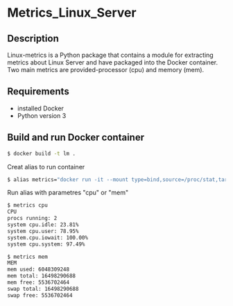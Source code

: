 # Metrics_Linux_Server

## Description
Linux-metrics is a Python package that contains a module for extracting metrics about Linux Server and have packaged into the Docker container. Two main metrics are provided-processor (cpu) and memory (mem).

## Requirements
* installed Docker
* Python version 3

## Build and run Docker container
```bash
$ docker build -t lm .
```
Creat alias to run container
```bash
$ alias metrics="docker run -it --mount type=bind,source=/proc/stat,target=/proc/stat
```
Run alias with parametres "cpu" or "mem"
```bash
$ metrics cpu
CPU
procs running: 2
system cpu.idle: 23.81%
system cpu.user: 78.95%
system.cpu.iowait: 100.00%
system cpu.system: 97.49%

$ metrics mem
MEM
mem used: 6048309248
mem total: 16498290688
mem free: 5536702464
swap total: 16498290688
swap free: 5536702464
```



